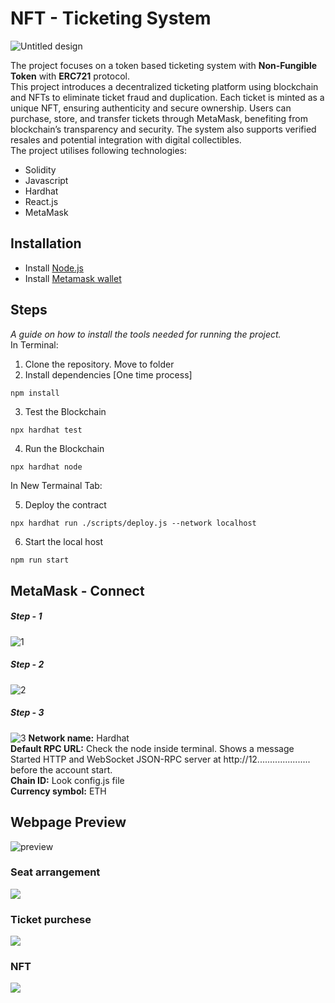 # NFT - Ticketing System


![Untitled design](https://github.com/user-attachments/assets/a30bdb92-b62e-48c2-9935-5b1735cf4456)







The project focuses on a token based ticketing system with **Non-Fungible Token** with **ERC721** protocol.<br>
This project introduces a decentralized ticketing platform using blockchain and NFTs to eliminate ticket fraud and duplication. Each ticket is minted as a unique NFT, ensuring authenticity and secure ownership. Users can purchase, store, and transfer tickets through MetaMask, benefiting from blockchain’s transparency and security. The system also supports verified resales and potential integration with digital collectibles.<br>The project utilises following technologies: 

* Solidity
* Javascript
*  Hardhat
*  React.js
*  MetaMask


## Installation

* Install [Node.js](https://nodejs.org/en/)
* Install [Metamask wallet](https://metamask.io/download/)

## Steps

_A guide on how to install the tools needed for running the project._<br>
In Terminal:
1. Clone the repository. Move to folder 
2. Install dependencies [One time process]

```bash
npm install
```
3. Test the Blockchain
```
npx hardhat test
```
4. Run the Blockchain 
```
npx hardhat node
```

In New Termainal Tab:

5. Deploy the contract
```
npx hardhat run ./scripts/deploy.js --network localhost
```
6. Start the local host
```
npm run start
```

## MetaMask - Connect
 ##### Step - 1
![1](https://github.com/user-attachments/assets/f56065d5-0371-49d8-97a1-c7ddb273743f) 
<br>

##### Step - 2
![2](https://github.com/user-attachments/assets/5ac63dc4-ada7-4e7d-b140-6a278d670592)
##### Step - 3
![3](https://github.com/user-attachments/assets/0994bd59-25fc-475d-9e51-e0b5125efe7d)
**Network name:** Hardhat<br>
**Default RPC URL:**  Check the node inside terminal. Shows a message Started HTTP and WebSocket JSON-RPC server at http://12..................... before the account start.<br>
**Chain ID:** Look config.js file<br>
**Currency symbol:**  ETH<br>

## Webpage Preview

![preview](https://github.com/user-attachments/assets/e38a4b14-3085-4e79-af5f-2d46a5042832)

### Seat arrangement 
![](https://github.com/user-attachments/assets/272e60c3-0ea9-4b9f-a2c4-6b43a8391c04)

### Ticket purchese 
![](https://github.com/user-attachments/assets/ee3f109d-7eb7-4187-b672-2f1b13eb394b)
### NFT
![](https://github.com/user-attachments/assets/894e6869-75e6-4ac2-9328-75b71db71f24)
